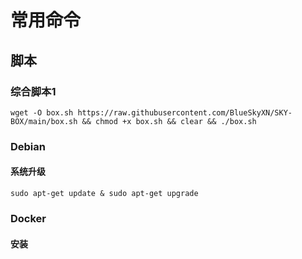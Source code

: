 # 常用命令
## 脚本
### 综合脚本1
```
wget -O box.sh https://raw.githubusercontent.com/BlueSkyXN/SKY-BOX/main/box.sh && chmod +x box.sh && clear && ./box.sh
```
### Debian
#### 系统升级
```
sudo apt-get update & sudo apt-get upgrade
```
### Docker
#### 安装
